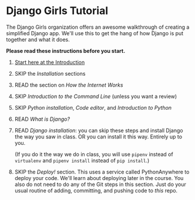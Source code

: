 # Django Girls Tutorial

The Django Girls organization offers an awesome walkthrough of creating a simplified Django app. We'll use this to get the hang of how Django is put together and what it does.

**Please read these instructions before you start.**

1. [Start here at the Introduction](https://tutorial.djangogirls.org/en/)
2. SKIP the _Installation_ sections
3. READ the section on _How the Internet Works_
4. SKIP _Introduction to the Command Line_ (unless you want a review)
5. SKIP _Python installation_, _Code editor_, and _Introduction to Python_
6. READ _What is Django?_
7. READ _Django installation_: you can skip these steps and install Django the way you saw in class. OR you can install it this way. Entirely up to you.

    (If you do it the way we do in class, you will use `pipenv` instead of `virtualenv` and `pipenv install` instead of `pip install`.)

8. SKIP the _Deploy!_ section. This uses a service called PythonAnywhere to deploy your code. We'll learn about deploying later in the course. You also do not need to do any of the Git steps in this section. Just do your usual routine of adding, committing, and pushing code to _this_ repo.


